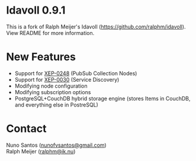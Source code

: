 # Idavoll 0.9.1

This is a fork of Ralph Meijer's Idavoll (<https://github.com/ralphm/idavoll>).  
View README for more information.

# New Features

* Support for [XEP-0248](http://xmpp.org/extensions/xep-0248.html) (PubSub Collection Nodes)
* Support for [XEP-0030](http://xmpp.org/extensions/xep-0030.html) (Service Discovery)
* Modifying node configuration
* Modifying subscription options
* PostgreSQL+CouchDB hybrid storage engine (stores Items in CouchDB, and everything else in PostreSQL)

# Contact

Nuno Santos (<nunofvsantos@gmail.com>)  
Ralph Meijer (<ralphm@ik.nu>)
